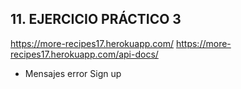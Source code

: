## 11. EJERCICIO PRÁCTICO 3

https://more-recipes17.herokuapp.com/
https://more-recipes17.herokuapp.com/api-docs/

* Mensajes error Sign up 
